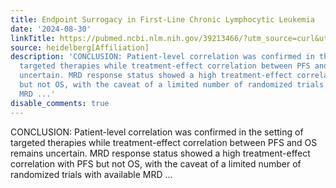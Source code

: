 ```yaml
---
title: Endpoint Surrogacy in First-Line Chronic Lymphocytic Leukemia
date: '2024-08-30'
linkTitle: https://pubmed.ncbi.nlm.nih.gov/39213466/?utm_source=curl&utm_medium=rss&utm_campaign=pubmed-2&utm_content=1FakS-2QOkCT8HsMOQP1bCRQ4YzyumYOmxmF0moLsQ3dFB1E9V&fc=20220326224207&ff=20240831181359&v=2.18.0.post9+e462414
source: heidelberg[Affiliation]
description: 'CONCLUSION: Patient-level correlation was confirmed in the setting of
  targeted therapies while treatment-effect correlation between PFS and OS remains
  uncertain. MRD response status showed a high treatment-effect correlation with PFS
  but not OS, with the caveat of a limited number of randomized trials with available
  MRD ...'
disable_comments: true
---
```

CONCLUSION: Patient-level correlation was confirmed in the setting of targeted therapies while treatment-effect correlation between PFS and OS remains uncertain. MRD response status showed a high treatment-effect correlation with PFS but not OS, with the caveat of a limited number of randomized trials with available MRD ...